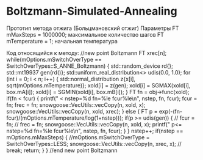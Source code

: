 # Boltzmann-Simulated-Annealing
Прототип метода отжига (Больцмановский отжиг)
Параметры 
FT mMaxSteps = 1000000; максимальное количество шагов
FT mTemperature = 1; начальная температура 

Код относящийся к методу:
//new point Boltzmann
                FT xrec[n];
                while(mOptions.mSwitchOverType == SwitchOverTypes::S_ANNE_Boltzmann) {
                    std::random_device rd{};
                    std::mt19937 gen{rd()};
                    std::uniform_real_distribution<> udis(0.0, 1.0);
                    for (int i = 0; i < n; i++) {
                       std::normal_distribution<FT> z{x[i], sqrt(mOptions.mTemperature)};
                       xold[i] = z(gen);
                       xold[i] = SGMAX(xold[i], box.mA[i]);
                       xold[i] = SGMIN(xold[i], box.mB[i]);
                    }
                    FT fn = obj->func(xold);
                    if(fn < fcur) { 
                       printf(" < nstep=%d fn=%le fcur%le\n", nstep, fn, fcur);
                       fcur = fn;
                       frec = fn;
                       snowgoose::VecUtils::vecCopy(n, xold, x);
                       snowgoose::VecUtils::vecCopy(n, xold, xrec);
                    } else {
                       FT p = exp(-(fn-fcur)/(mOptions.mTemperature/log(1+nstep)));
                       if(p >= udis(gen)) {
//                          fcur = fn;
//                          frec = fn;
                          snowgoose::VecUtils::vecCopy(n, xold, x);
                          printf(" p<= nstep=%d fn=%le fcur%le\n", nstep, fn, fcur);
                       }
                    }
                    nstep++;
                    if(nstep == mOptions.mMaxSteps) {
                       //mOptions.mSwitchOverType = SwitchOverTypes::LESS;
                       snowgoose::VecUtils::vecCopy(n, xrec, x);
//                       break;
                       return;
                    }
                }
//end new point Boltzmann
